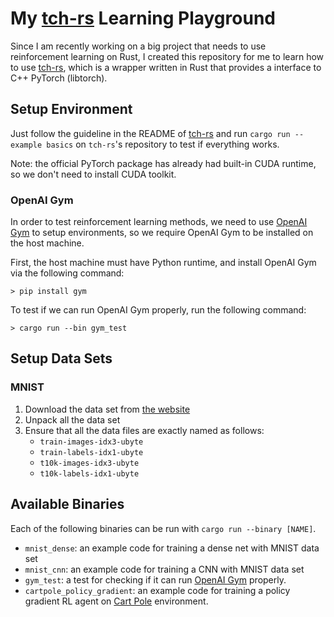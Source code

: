 # My [tch-rs](https://github.com/LaurentMazare/tch-rs) Learning Playground

Since I am recently working on a big project that needs to use reinforcement learning on Rust, I created this repository for me to learn how to use [tch-rs](https://github.com/LaurentMazare/tch-rs), which is a wrapper written in Rust that provides a interface to C++ PyTorch (libtorch).

## Setup Environment

Just follow the guideline in the README of [tch-rs](https://github.com/LaurentMazare/tch-rs) and run `cargo run --example basics` on `tch-rs`'s repository to test if everything works.

Note: the official PyTorch package has already had built-in CUDA runtime, so we don't need to install CUDA toolkit.

### OpenAI Gym

In order to test reinforcement learning methods, we need to use [OpenAI Gym](https://github.com/openai/gym) to setup environments, so we require OpenAI Gym to be installed on the host machine.

First, the host machine must have Python runtime, and install OpenAI Gym via the following command:

```
> pip install gym
```

To test if we can run OpenAI Gym properly, run the following command:

```
> cargo run --bin gym_test
```

## Setup Data Sets

### MNIST

1. Download the data set from [the website](http://yann.lecun.com/exdb/mnist/)
2. Unpack all the data set
3. Ensure that all the data files are exactly named as follows:
    - `train-images-idx3-ubyte`
    - `train-labels-idx1-ubyte`
    - `t10k-images-idx3-ubyte`
    - `t10k-labels-idx1-ubyte`

## Available Binaries

Each of the following binaries can be run with `cargo run --binary [NAME]`.

- `mnist_dense`: an example code for training a dense net with MNIST data set
- `mnist_cnn`: an example code for training a CNN with MNIST data set
- `gym_test`: a test for checking if it can run [OpenAI Gym](https://github.com/openai/gym) properly.
- `cartpole_policy_gradient`: an example code for training a policy gradient RL agent on [Cart Pole](https://www.gymlibrary.ml/environments/classic_control/cart_pole/) environment.
